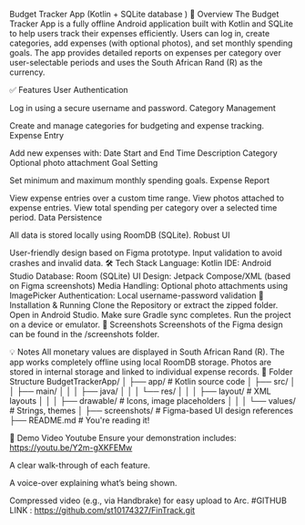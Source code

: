 Budget Tracker App (Kotlin + SQLite database )
📱 Overview
The Budget Tracker App is a fully offline Android application built with Kotlin and SQLite to help users track their expenses efficiently. Users can log in, create categories, add expenses (with optional photos), and set monthly spending goals. The app provides detailed reports on expenses per category over user-selectable periods and uses the South African Rand (R) as the currency.

✅ Features
User Authentication

Log in using a secure username and password.
Category Management

Create and manage categories for budgeting and expense tracking.
Expense Entry

Add new expenses with:
Date
Start and End Time
Description
Category
Optional photo attachment
Goal Setting

Set minimum and maximum monthly spending goals.
Expense Report

View expense entries over a custom time range.
View photos attached to expense entries.
View total spending per category over a selected time period.
Data Persistence

All data is stored locally using RoomDB (SQLite).
Robust UI

User-friendly design based on Figma prototype.
Input validation to avoid crashes and invalid data.
🛠 Tech Stack
Language: Kotlin
IDE: Android Studio
Database: Room (SQLite)
UI Design: Jetpack Compose/XML (based on Figma screenshots)
Media Handling: Optional photo attachments using ImagePicker
Authentication: Local username-password validation
🔧 Installation & Running
Clone the Repository or extract the zipped folder.
Open in Android Studio.
Make sure Gradle sync completes.
Run the project on a device or emulator.
📸 Screenshots
Screenshots of the Figma design can be found in the /screenshots folder.

💡 Notes
All monetary values are displayed in South African Rand (R).
The app works completely offline using local RoomDB storage.
Photos are stored in internal storage and linked to individual expense records.
📂 Folder Structure
BudgetTrackerApp/
│
├── app/                   # Kotlin source code
│   ├── src/
│   │   ├── main/
│   │   │   ├── java/
│   │   │   └── res/
│   │   │       ├── layout/        # XML layouts
│   │   │       ├── drawable/      # Icons, image placeholders
│   │   │       └── values/        # Strings, themes
│
├── screenshots/           # Figma-based UI design references
├── README.md              # You're reading it!

🎥 Demo Video Youtube
Ensure your demonstration includes: https://youtu.be/Y2m-gXKFEMw

A clear walk-through of each feature.

A voice-over explaining what’s being shown.

Compressed video (e.g., via Handbrake) for easy upload to Arc.
#GITHUB LINK : https://github.com/st10174327/FinTrack.git
